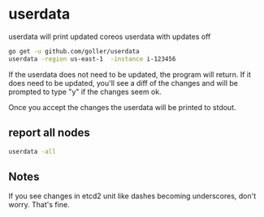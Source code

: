 # userdata

userdata will print updated coreos userdata with updates off

```sh
go get -u github.com/goller/userdata
userdata -region us-east-1  -instance i-123456
```

If the userdata does not need to be updated, the program will return.
If it does need to be updated, you'll see a diff of the changes and
will be prompted to type "y" if the changes seem ok.

Once you accept the changes the userdata will be printed to stdout.

## report all nodes

```sh
userdata -all
```


## Notes
If you see changes in etcd2 unit like dashes becoming underscores, don't worry. That's fine.

